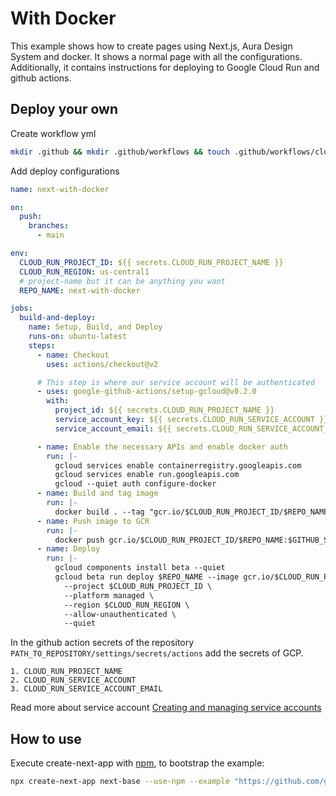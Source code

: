# With Docker

This example shows how to create pages using Next.js, Aura Design System and docker. It shows a normal page with all the configurations. Additionally, it contains instructions for deploying to Google Cloud Run and github actions.

## Deploy your own

Create workflow yml

```bash
mkdir .github && mkdir .github/workflows && touch .github/workflows/cloud-run.yml
```

Add deploy configurations

```yaml
name: next-with-docker

on:
  push:
    branches:
      - main

env:
  CLOUD_RUN_PROJECT_ID: ${{ secrets.CLOUD_RUN_PROJECT_NAME }}
  CLOUD_RUN_REGION: us-central1
  # project-name but it can be anything you want
  REPO_NAME: next-with-docker

jobs:
  build-and-deploy:
    name: Setup, Build, and Deploy
    runs-on: ubuntu-latest
    steps:
      - name: Checkout
        uses: actions/checkout@v2

      # This step is where our service account will be authenticated
      - uses: google-github-actions/setup-gcloud@v0.2.0
        with:
          project_id: ${{ secrets.CLOUD_RUN_PROJECT_NAME }}
          service_account_key: ${{ secrets.CLOUD_RUN_SERVICE_ACCOUNT }}
          service_account_email: ${{ secrets.CLOUD_RUN_SERVICE_ACCOUNT_EMAIL }}

      - name: Enable the necessary APIs and enable docker auth
        run: |-
          gcloud services enable containerregistry.googleapis.com
          gcloud services enable run.googleapis.com
          gcloud --quiet auth configure-docker
      - name: Build and tag image
        run: |-
          docker build . --tag "gcr.io/$CLOUD_RUN_PROJECT_ID/$REPO_NAME:$GITHUB_SHA"
      - name: Push image to GCR
        run: |-
          docker push gcr.io/$CLOUD_RUN_PROJECT_ID/$REPO_NAME:$GITHUB_SHA
      - name: Deploy
        run: |-
          gcloud components install beta --quiet
          gcloud beta run deploy $REPO_NAME --image gcr.io/$CLOUD_RUN_PROJECT_ID/$REPO_NAME:$GITHUB_SHA \
            --project $CLOUD_RUN_PROJECT_ID \
            --platform managed \
            --region $CLOUD_RUN_REGION \
            --allow-unauthenticated \
            --quiet
```

In the github action secrets of the repository `PATH_TO_REPOSITORY/settings/secrets/actions` add the secrets of GCP. 

    1. CLOUD_RUN_PROJECT_NAME 
    2. CLOUD_RUN_SERVICE_ACCOUNT 
    3. CLOUD_RUN_SERVICE_ACCOUNT_EMAIL

Read more about service account [Creating and managing service accounts](https://cloud.google.com/iam/docs/creating-managing-service-accounts?hl=es-419)

## How to use

Execute create-next-app with [npm](https://docs.npmjs.com/cli/init), to bootstrap the example:

```bash
npx create-next-app next-base --use-npm --example "https://github.com/garitma/aura-design-system/tree/main/examples/with-docker"
```
